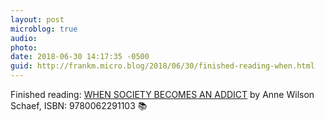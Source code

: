 ```yaml
---
layout: post
microblog: true
audio: 
photo: 
date: 2018-06-30 14:17:35 -0500
guid: http://frankm.micro.blog/2018/06/30/finished-reading-when.html
---
```

Finished reading: [WHEN SOCIETY BECOMES AN ADDICT](https://micro.blog/books/9780062291103) by Anne Wilson Schaef, ISBN: 9780062291103 📚
